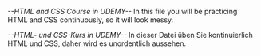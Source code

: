 *--HTML and CSS Course in UDEMY--*
    In this file you will be practicing HTML and CSS continuously, so it will look messy.

*--HTML- und CSS-Kurs in UDEMY--*
    In dieser Datei üben Sie kontinuierlich HTML und CSS, daher wird es unordentlich aussehen.